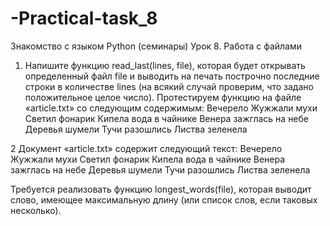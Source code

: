 # -Practical-task_8
Знакомство с языком Python (семинары)
Урок 8. Работа с файлами

1. Напишите функцию read_last(lines, file), которая будет открывать определенный файл file и 
выводить на печать построчно последние строки в количестве lines (на всякий случай проверим, 
что задано положительное целое число). Протестируем функцию на файле «article.txt» со следующим содержимым:
Вечерело
Жужжали мухи
Светил фонарик
Кипела вода в чайнике
Венера зажглась на небе
Деревья шумели
Тучи разошлись
Листва зеленела

2 Документ «article.txt» содержит следующий текст:
Вечерело
Жужжали мухи
Светил фонарик
Кипела вода в чайнике
Венера зажглась на небе
Деревья шумели
Тучи разошлись
Листва зеленела

Требуется реализовать функцию longest_words(file), которая выводит слово, имеющее максимальную длину (или список слов, если таковых несколько).

